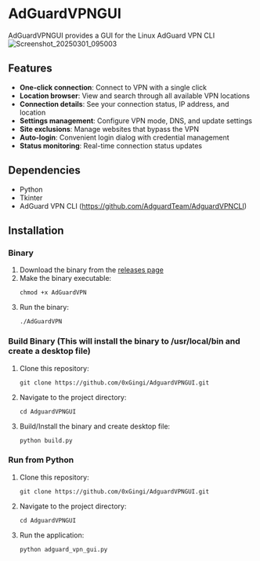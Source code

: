 # AdGuardVPNGUI

AdGuardVPNGUI provides a GUI for the Linux AdGuard VPN CLI
![Screenshot_20250301_095003](https://github.com/user-attachments/assets/3c385c0e-c4d4-45f8-a642-2f36429d9474)

## Features

- **One-click connection**: Connect to VPN with a single click
- **Location browser**: View and search through all available VPN locations
- **Connection details**: See your connection status, IP address, and location
- **Settings management**: Configure VPN mode, DNS, and update settings
- **Site exclusions**: Manage websites that bypass the VPN
- **Auto-login**: Convenient login dialog with credential management
- **Status monitoring**: Real-time connection status updates

## Dependencies

- Python
- Tkinter
- AdGuard VPN CLI (https://github.com/AdguardTeam/AdguardVPNCLI)

## Installation

### Binary

1. Download the binary from the [releases page](https://github.com/0xGingi/AdguardVPNGUI/releases)
2. Make the binary executable:
   ```
   chmod +x AdGuardVPN
   ```
3. Run the binary:
   ```
   ./AdGuardVPN
   ```

### Build Binary (This will install the binary to /usr/local/bin and create a desktop file)

1. Clone this repository:
   ```
   git clone https://github.com/0xGingi/AdguardVPNGUI.git
   ```
2. Navigate to the project directory:
   ```
   cd AdguardVPNGUI
   ```
3. Build/Install the binary and create desktop file:
   ```
   python build.py
   ```

### Run from Python

1. Clone this repository:
   ```
   git clone https://github.com/0xGingi/AdguardVPNGUI.git
   ```
4. Navigate to the project directory:
   ```
   cd AdguardVPNGUI
   ```
5. Run the application:
   ```
   python adguard_vpn_gui.py
   ```
